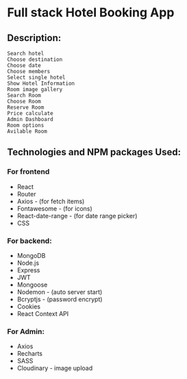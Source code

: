 # Full stack Hotel Booking App

## Description:

```
Search hotel 
Choose destination
Choose date
Choose members
Select single hotel
Show Hotel Information
Room image gallery
Search Room
Choose Room
Reserve Room
Price calculate
Admin Dashboard
Room options
Avilable Room
```




## Technologies and NPM packages Used:

### For frontend
- React
- Router
- Axios - (for fetch items)
- Fontawesome - (for icons)
- React-date-range - (for date range picker)
- CSS


### For backend:

- MongoDB
- Node.js
- Express
- JWT
- Mongoose
- Nodemon - (auto server start)
- Bcryptjs - (password encrypt)
- Cookies
- React Context API

### For Admin: 

- Axios
- Recharts
- SASS
- Cloudinary - image upload

